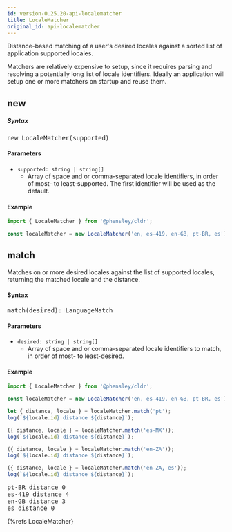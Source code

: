 ```yaml
---
id: version-0.25.20-api-localematcher
title: LocaleMatcher
original_id: api-localematcher
---
```


Distance-based matching of a user's desired locales against a sorted list of application supported locales.

Matchers are relatively expensive to setup, since it requires parsing and resolving a potentially long list of locale identifiers. Ideally an application will setup one or more matchers on startup and reuse them.

## new

##### Syntax

<pre class="syntax">
new LocaleMatcher(supported)
</pre>

#### Parameters

  - <code class="def">supported: <span>string | string[]</span></code>
    - Array of space and or comma-separated locale identifiers, in order of most- to least-supported. The first identifier will be used as the default.

#### Example
```typescript
import { LocaleMatcher } from '@phensley/cldr';

const localeMatcher = new LocaleMatcher('en, es-419, en-GB, pt-BR, es');
```


## match

Matches on or more desired locales against the list of supported locales, returning the matched locale and the distance.

#### Syntax

<pre class="syntax">
match(desired): LanguageMatch
</pre>

#### Parameters
  - <code class="def">desired: <span>string | string[]</span></code>
    - Array of space and or comma-separated locale identifiers to match, in order of most- to least-desired.

#### Example

```typescript
import { LocaleMatcher } from '@phensley/cldr';

const localeMatcher = new LocaleMatcher('en, es-419, en-GB, pt-BR, es');

let { distance, locale } = localeMatcher.match('pt');
log(`${locale.id} distance ${distance}`);

({ distance, locale } = localeMatcher.match('es-MX'));
log(`${locale.id} distance ${distance}`);

({ distance, locale } = localeMatcher.match('en-ZA'));
log(`${locale.id} distance ${distance}`);

({ distance, locale } = localeMatcher.match('en-ZA, es'));
log(`${locale.id} distance ${distance}`);
```
<pre class="output">
pt-BR distance 0
es-419 distance 4
en-GB distance 3
es distance 0
</pre>


{%refs LocaleMatcher}
